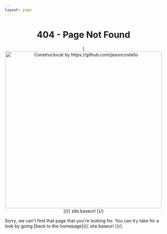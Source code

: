 ```yaml
---
layout: page
---
```


<center><h1>404 - Page Not Found</h1></center>

<center>[<img src="{{ site.baseurl }}/images/404.png" alt="Constructocat by https://github.com/jasoncostello" style="width: 500px;"/>]({{ site.baseurl }}/)</center>

Sorry, we can't find that page that you're looking for. You can try take for a look by going [back to the homepage]({{ site.baseurl }}/).
